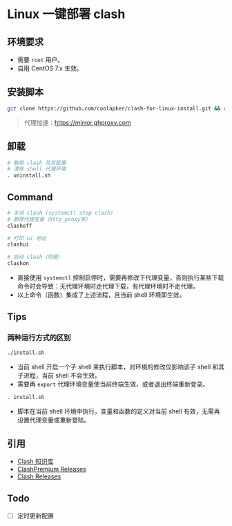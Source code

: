 # Linux 一键部署 clash

## 环境要求

- 需要 `root` 用户。
- 自用 CentOS 7.x 生效。

## 安装脚本

```bash
git clone https://github.com/coolapker/clash-for-linux-install.git && cd clash-for-linux-install && . install.sh
```

> 代理加速：<https://mirror.ghproxy.com>

## 卸载

```bash
# 删除 clash 及其配置
# 清除 shell 代理环境
. uninstall.sh
```

## Command

```bash
# 关闭 clash (systemctl stop clash)
# 删除代理变量（http_proxy等）
clashoff

# 打印 ui 地址
clashui

# 启动 clash（同理）
clashon
```

- 直接使用 `systemctl` 控制启停时，需要再修改下代理变量，否则执行某些下载命令时会导致：无代理环境时走代理下载，有代理环境时不走代理。
- 以上命令（函数）集成了上述流程，且当前 shell 环境即生效。

## Tips

### 两种运行方式的区别

```bash
./install.sh
```

- 当前 shell 开启一个子 shell 来执行脚本，对环境的修改仅影响该子 shell 和其子进程，当前 shell 不会生效。
- 需要再 `export` 代理环境变量使当前终端生效，或者退出终端重新登录。

```bash
. install.sh
```

- 脚本在当前 shell 环境中执行，变量和函数的定义对当前 shell 有效，无需再设置代理变量或重新登陆。

## 引用

- [Clash 知识库](https://clash.wiki/)
- [ClashPremium Releases](https://downloads.clash.wiki/ClashPremium/)
- [Clash Releases](https://www.clash.la/releases/)

## Todo

- [ ] 定时更新配置

